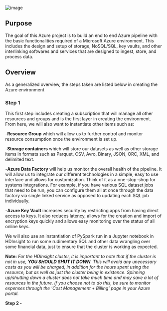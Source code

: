 ![image](https://user-images.githubusercontent.com/80606434/134220753-f5969be5-85bf-4e64-ab50-242a4ad29169.png)
## Purpose
The goal of this Azure project is to build an end to end Azure pipeline with the basic functionalities required of a Microsoft Azure environment. This includes the design and setup of storage, NoSQL/SQL, key vaults, and other interlinking softwares and services that are designed to ingest, store, and process data.

## Overview
As a generalized overview, the steps taken are listed below in creating the Azure environment

### Step 1 
This first step includes creating a subscription that will manage all other resources and groups and is the first layer in creating the environment. From here, we will also want to instantiate other items such as:

   -**Resource Group** which will allow us to further control and monitor resource consumption once the environment is set up. 
  
   -**Storage containers** which will store our datasets as well as other storage items in formats such as Parquet, CSV, Avro, Binary, JSON, ORC, XML, and delimited text.
  
   -**Azure Data Factory** will help us monitor the overall health of the pipeline. It will allow us to integrate our different technologies in a simple, easy to use interface and allows for customization. Think of it as a one-stop-shop for systems integrations. For example, if you have various SQL dataset jobs that need to be run, you can configure them all at once through the data factory via single linked service as opposed to updating each SQL job individually.
  
   -**Azure Key Vault** increases security by restricting apps from having direct access to keys. It also reduces latency, allows for the creation and import of encryption keys quickly and allows easy monitoring over the status of all online keys.
 
We will also use an instantiation of PySpark run in a Jupyter notebook in HDInsight to run some rudimentary SQL and other data wrangling over some financial data, just to ensure that the cluster is working as expected.
 
 **Note:** *For the HDInsight cluster, it is important to note that if the cluster is not in use, **YOU SHOULD SHUT IT DOWN**. This will avoid any unecessary costs as you will be charged, in addition for the hours spent using the resource, but as well as just the cluster being in existence. Spinning up/shutting down a cluster does not take much time and may save a lot of resources in the future. If you choose not to do this, be sure to monitor expenses through the 'Cost Management + Billing' page in your Azure portal.*



**Step 2 -**
